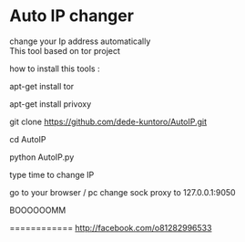 # Auto IP changer
change your Ip address automatically  
This tool based on tor project

how to install this tools :


apt-get install tor

apt-get install privoxy

git clone https://github.com/dede-kuntoro/AutoIP.git

cd AutoIP

python AutoIP.py



type time to change IP

go to your browser / pc  change sock proxy to 127.0.0.1:9050

BOOOOOOMM 

============
http://facebook.com/o81282996533
